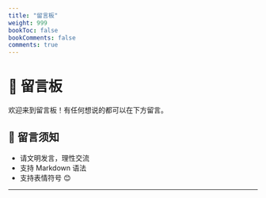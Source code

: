 ```yaml
---
title: "留言板"
weight: 999
bookToc: false
bookComments: false
comments: true
---
```


# 💬 留言板

欢迎来到留言板！有任何想说的都可以在下方留言。

## 📌 留言须知

- 请文明发言，理性交流
- 支持 Markdown 语法
- 支持表情符号 😊

---